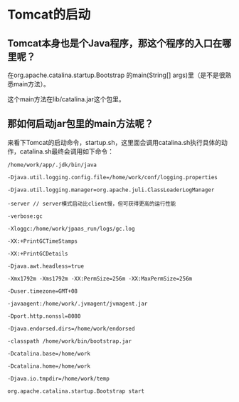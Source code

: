 # Tomcat的启动

## Tomcat本身也是个Java程序，那这个程序的入口在哪里呢？

在org.apache.catalina.startup.Bootstrap 的main\(String\[\] args\)里（是不是很熟悉main方法）。

这个main方法在lib/catalina.jar这个包里。

## 那如何启动jar包里的main方法呢？

来看下Tomcat的启动命令，startup.sh，这里面会调用catalina.sh执行具体的动作，catalina.sh最终会调用如下命令：

`/home/work/app/.jdk/bin/java`

`-Djava.util.logging.config.file=/home/work/conf/logging.properties`

`-Djava.util.logging.manager=org.apache.juli.ClassLoaderLogManager`

`-server // server模式启动比client慢，但可获得更高的运行性能`

`-verbose:gc`

`-Xloggc:/home/work/jpaas_run/logs/gc.log`

`-XX:+PrintGCTimeStamps`

`-XX:+PrintGCDetails`

`-Djava.awt.headless=true`

`-Xmx1792m -Xms1792m -XX:PermSize=256m -XX:MaxPermSize=256m`

`-Duser.timezone=GMT+08`

`-javaagent:/home/work/.jvmagent/jvmagent.jar`

`-Dport.http.nonssl=8080`

`-Djava.endorsed.dirs=/home/work/endorsed`

`-classpath /home/work/bin/bootstrap.jar`

`-Dcatalina.base=/home/work`

`-Dcatalina.home=/home/work`

`-Djava.io.tmpdir=/home/work/temp`

`org.apache.catalina.startup.Bootstrap start`

